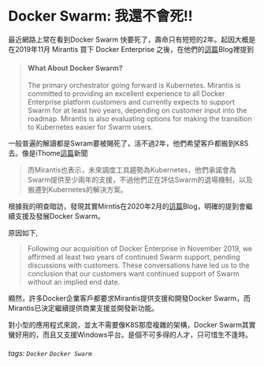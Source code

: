 # Docker Swarm: 我還不會死!!

最近網路上常在看到Docker Swarm 快要死了，壽命只有短短的2年。起因大概是在2019年11月 Mirantis 買下 Docker Enterprise 之後，在他們的[這篇](https://www.mirantis.com/blog/mirantis-acquires-docker-enterprise-platform-business/)Blog裡提到

>#### What About Docker Swarm?
>The primary orchestrator going forward is Kubernetes. Mirantis is committed to providing an excellent experience to all Docker Enterprise platform customers and currently expects to support Swarm for at least two years, depending on customer input into the roadmap. Mirantis is also evaluating options for making the transition to Kubernetes easier for Swarm users.

一般普遍的解讀都是Swram要被賜死了，活不過2年，他們希望客戶都搬到K8S去。像是iThome[這篇](https://www.ithome.com.tw/news/134199)新聞

>而Mirantis也表示，未來調度工具趨勢為Kubernetes，他們承諾會為Swarm提供至少兩年的支援，不過他們正在評估Swarm的退場機制，以及搬遷到Kubernetes的解決方案。

根據我的明查暗訪，發現其實Mirntis在2020年2月的[這篇](https://www.mirantis.com/blog/mirantis-will-continue-to-support-and-develop-docker-swarm/)Blog，明確的提到會繼續支援及發展Docker Swarm。

原因如下,
>Following our acquisition of Docker Enterprise in November 2019, we affirmed at least two years of continued Swarm support, pending discussions with customers. These conversations have led us to the conclusion that our customers want continued support of Swarm without an implied end date.

顯然，許多Docker企業客戶都要求Mirantis提供支援和開發Docker Swarm，而Mirantis已決定繼續提供商業支援並開發新功能。

對小型的應用程式來說，並太不需要像K8S那麼複雜的架構，Docker Swarm其實蠻好用的，而且又支援Windows平台。是個不可多得的人才，只可惜生不逢時。

###### tags: `Docker` `Docker Swarm`